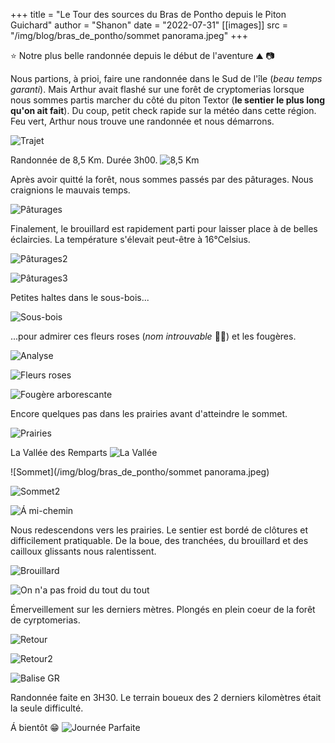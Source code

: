 +++
title = "Le Tour des sources du Bras de Pontho depuis le Piton Guichard"
author = "Shanon"
date = "2022-07-31"
[[images]]
  src = "/img/blog/bras_de_pontho/sommet panorama.jpeg"
+++

⭐ Notre plus belle randonnée depuis le début de l'aventure ⛰️ 📷 

Nous partions, à prioi, faire une randonnée dans le Sud de l'île (*beau temps garanti*). Mais Arthur avait flashé sur une forêt de cryptomerias lorsque nous sommes partis marcher du côté du piton Textor (**le sentier le plus long qu'on ait fait**).
Du coup, petit check rapide sur la météo dans cette région. Feu vert, Arthur nous trouve une randonnée et nous démarrons.

![Trajet](/img/blog/bras_de_pontho/trajet.png)

Randonnée de 8,5 Km. Durée 3h00. 
![8,5 Km](/img/blog/bras_de_pontho/rando_du_jour.png)

Après avoir quitté la forêt, nous sommes passés par des pâturages. Nous craignions le mauvais temps. 

![Pâturages](/img/blog/bras_de_pontho/paturages.jpeg)

Finalement, le brouillard est rapidement parti pour laisser place à de belles éclaircies. La température s'élevait peut-être à 16°Celsius.

![Pâturages2](/img/blog/bras_de_pontho/paturages2.jpeg)

![Pâturages3](/img/blog/bras_de_pontho/paturages3.jpeg)

Petites haltes dans le sous-bois...

![Sous-bois](/img/blog/bras_de_pontho/sousbois.jpeg)

...pour admirer ces fleurs roses (*nom introuvable* 🤷‍♀️) et les fougères. 

![Analyse](/img/blog/bras_de_pontho/ckwa.jpeg)

![Fleurs roses](/img/blog/bras_de_pontho/fleurs_roses.jpeg)

![Fougère arborescante](/img/blog/bras_de_pontho/fougere.jpeg)

Encore quelques pas dans les prairies avant d'atteindre le sommet.

![Prairies](/img/blog/bras_de_pontho/etendues.jpeg)

La Vallée des Remparts
![La Vallée](/img/blog/bras_de_pontho/sommet2.jpeg)

![Sommet](/img/blog/bras_de_pontho/sommet panorama.jpeg)

![Sommet2](/img/blog/bras_de_pontho/sommet.jpeg)

![Á mi-chemin](/img/blog/bras_de_pontho/michemin.jpeg)

Nous redescendons vers les prairies. Le sentier est bordé de clôtures et difficilement pratiquable. De la boue, des tranchées, du brouillard et des cailloux glissants nous ralentissent.

![Brouillard](/img/blog/bras_de_pontho/brouillard.jpeg)

![On n'a pas froid du tout du tout](/img/blog/bras_de_pontho/onapasfroid.jpeg)

Émerveillement sur les derniers mètres. Plongés en plein coeur de la forêt de cyrptomerias.

![Retour](/img/blog/bras_de_pontho/retour3.jpeg)

![Retour2](/img/blog/bras_de_pontho/retour.jpeg)

![Balise GR](/img/blog/bras_de_pontho/baliseGR.jpeg)

Randonnée faite en 3H30. Le terrain boueux des 2 derniers kilomètres était la seule difficulté.

Á bientôt 😁
![Journée Parfaite](/img/blog/bras_de_pontho/tropcool.jpeg)